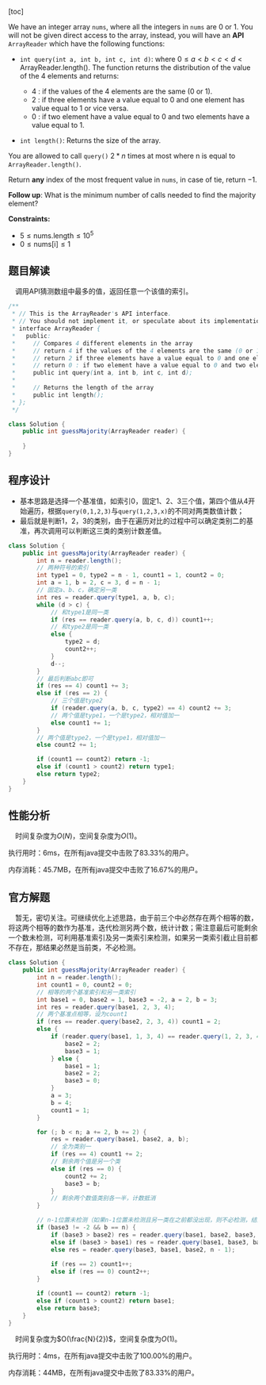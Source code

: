 [toc]

We have an integer array `nums`, where all the integers in `nums` are $0$ or $1$. You will not be given direct access to the array, instead, you will have an **API** `ArrayReader` which have the following functions:

* `int query(int a, int b, int c, int d)`: where $0 \le a < b < c < d < \text{ArrayReader.length()}$. The function returns the distribution of the value of the 4 elements and returns:

  * $4$ : if the values of the 4 elements are the same (0 or 1).
  * $2$ : if three elements have a value equal to 0 and one element has value equal to 1 or vice versa.
  * $0$ : if two element have a value equal to 0 and two elements have a value equal to 1.
* `int length()`: Returns the size of the array.

You are allowed to call `query()` $2 * n$ times at most where n is equal to `ArrayReader.length()`.

Return **any** index of the most frequent value in `nums`, in case of tie, return $-1$.

**Follow up**: What is the minimum number of calls needed to find the majority element?



**Constraints:**

- $5 \le \text{nums.length} \le 10^5$
- $0 \le \text{nums[i]} \le 1$



## 题目解读

&emsp;调用API猜测数组中最多的值，返回任意一个该值的索引。

```java
/**
 * // This is the ArrayReader's API interface.
 * // You should not implement it, or speculate about its implementation
 * interface ArrayReader {
 *   public:
 *     // Compares 4 different elements in the array
 *     // return 4 if the values of the 4 elements are the same (0 or 1).
 *     // return 2 if three elements have a value equal to 0 and one element has value equal to 1 or vice versa.
 *     // return 0 : if two element have a value equal to 0 and two elements have a value equal to 1.
 *     public int query(int a, int b, int c, int d);
 *
 *     // Returns the length of the array
 *     public int length();
 * };
 */

class Solution {
    public int guessMajority(ArrayReader reader) {
        
    }
}
```

## 程序设计

* 基本思路是选择一个基准值，如索引$0$，固定$1$、$2$、$3$三个值，第四个值从$4$开始遍历，根据`query(0,1,2,3)`与`query(1,2,3,x)`的不同对两类数值计数；
* 最后就是判断$1$，$2$，$3$的类别，由于在遍历对比的过程中可以确定类别二的基准，再次调用可以判断这三类的类别计数差值。

```java
class Solution {
    public int guessMajority(ArrayReader reader) {
        int n = reader.length();
        // 两种符号的索引
        int type1 = 0, type2 = n - 1, count1 = 1, count2 = 0;
        int a = 1, b = 2, c = 3, d = n - 1;
        // 固定a、b、c，确定另一类
        int res = reader.query(type1, a, b, c);
        while (d > c) {
            // 和type1是同一类
            if (res == reader.query(a, b, c, d)) count1++;
            // 和type2是同一类
            else {
                type2 = d;
                count2++;
            }
            d--;
        }
        // 最后判断abc即可
        if (res == 4) count1 += 3;
        else if (res == 2) {
            // 三个值是type2
            if (reader.query(a, b, c, type2) == 4) count2 += 3;
            // 两个值是type1，一个是type2，相对值加一
            else count1 += 1;
        }
        // 两个值是type2，一个是type1，相对值加一
        else count2 += 1;

        if (count1 == count2) return -1;
        else if (count1 > count2) return type1;
        else return type2;
    }
}
```

## 性能分析

&emsp;时间复杂度为$O(N)$，空间复杂度为$O(1)$。

执行用时：6ms，在所有java提交中击败了83.33%的用户。

内存消耗：45.7MB，在所有java提交中击败了16.67%的用户。

## 官方解题

&emsp;暂无，密切关注。可继续优化上述思路，由于前三个中必然存在两个相等的数，将这两个相等的数作为基准，迭代检测另两个数，统计计数；需注意最后可能剩余一个数未检测，可利用基准索引及另一类索引来检测，如果另一类索引截止目前都不存在，那结果必然是当前类，不必检测。

```java
class Solution {
    public int guessMajority(ArrayReader reader) {
        int n = reader.length();
        int count1 = 0, count2 = 0;
        // 相等的两个基准索引和另一类索引
        int base1 = 0, base2 = 1, base3 = -2, a = 2, b = 3;
        int res = reader.query(base1, 2, 3, 4);
        // 两个基准点相等，设为count1
        if (res == reader.query(base2, 2, 3, 4)) count1 = 2;
        else {
            if (reader.query(base1, 1, 3, 4) == reader.query(1, 2, 3, 4)) {
                base2 = 2;
                base3 = 1;
            } else {
                base1 = 1;
                base2 = 2;
                base3 = 0;
            }
            a = 3;
            b = 4;
            count1 = 1;
        }

        for (; b < n; a += 2, b += 2) {
            res = reader.query(base1, base2, a, b);
            // 全为类别一
            if (res == 4) count1 += 2;
            // 剩余两个值是另一个类
            else if (res == 0) {
                count2 += 2;
                base3 = b;
            }
            // 剩余两个数值类别各一半，计数抵消
        }

        // n-1位置未检测（如果n-1位置未检测且另一类在之前都没出现，则不必检测，结果必然是基准类）
        if (base3 != -2 && b == n) {
            if (base3 > base2) res = reader.query(base1, base2, base3, n - 1);
            else if (base3 > base1) res = reader.query(base1, base3, base2, n - 1);
            else res = reader.query(base3, base1, base2, n - 1);
            
            if (res == 2) count1++;
            else if (res == 0) count2++;
        }

        if (count1 == count2) return -1;
        else if (count1 > count2) return base1;
        else return base3;
    }
}
```

&emsp;时间复杂度为$O(\frac{N}{2})$，空间复杂度为$O(1)$。

执行用时：4ms，在所有java提交中击败了100.00%的用户。

内存消耗：44MB，在所有java提交中击败了83.33%的用户。